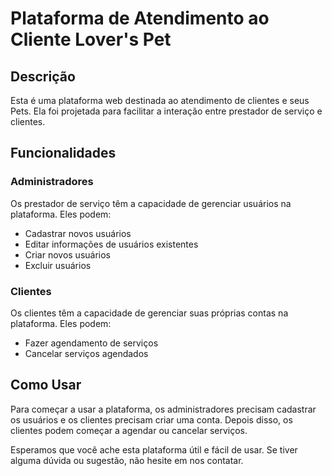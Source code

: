 # Plataforma de Atendimento ao Cliente Lover's Pet

## Descrição

Esta é uma plataforma web destinada ao atendimento de clientes e seus Pets. Ela foi projetada para facilitar a interação entre prestador de serviço e clientes.

## Funcionalidades

### Administradores

Os prestador de serviço têm a capacidade de gerenciar usuários na plataforma. Eles podem:

- Cadastrar novos usuários
- Editar informações de usuários existentes
- Criar novos usuários
- Excluir usuários

### Clientes

Os clientes têm a capacidade de gerenciar suas próprias contas na plataforma. Eles podem:

- Fazer agendamento de serviços
- Cancelar serviços agendados

## Como Usar

Para começar a usar a plataforma, os administradores precisam cadastrar os usuários e os clientes precisam criar uma conta. Depois disso, os clientes podem começar a agendar ou cancelar serviços.

Esperamos que você ache esta plataforma útil e fácil de usar. Se tiver alguma dúvida ou sugestão, não hesite em nos contatar.
